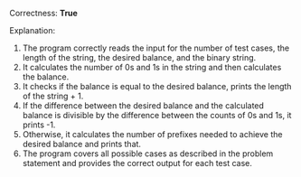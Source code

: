 Correctness: **True**

Explanation: 
1. The program correctly reads the input for the number of test cases, the length of the string, the desired balance, and the binary string.
2. It calculates the number of 0s and 1s in the string and then calculates the balance.
3. It checks if the balance is equal to the desired balance, prints the length of the string + 1.
4. If the difference between the desired balance and the calculated balance is divisible by the difference between the counts of 0s and 1s, it prints -1.
5. Otherwise, it calculates the number of prefixes needed to achieve the desired balance and prints that.
6. The program covers all possible cases as described in the problem statement and provides the correct output for each test case.